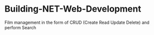 # Building-NET-Web-Development
Film management in the form of CRUD (Create Read Update Delete) and perform Search
